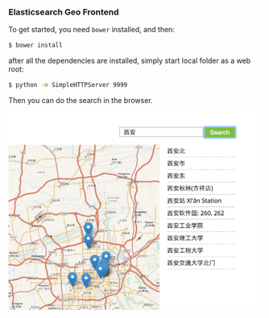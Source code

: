 ### Elasticsearch Geo Frontend

To get started, you need `bower` installed, and then:

```sh
$ bower install
```

after all the dependencies are installed, simply start local folder as a web root:

```sh
$ python -m SimpleHTTPServer 9999
```

Then you can do the search in the browser.

![Search Demo](https://raw.githubusercontent.com/abruzzi/elasticsearch-geo-frontend/master/search.png)
